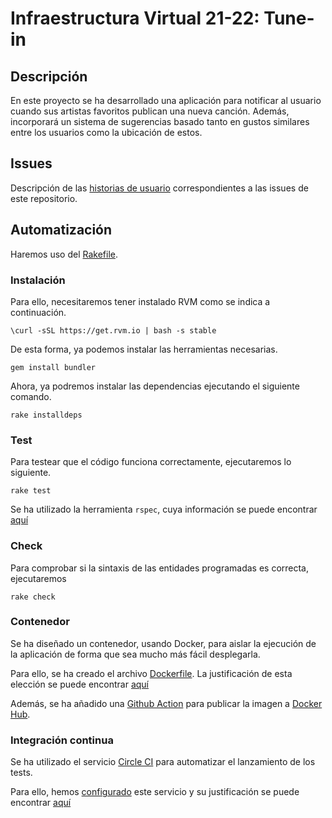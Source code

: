 # Infraestructura Virtual 21-22: Tune-in

## Descripción

En este proyecto se ha desarrollado una aplicación para notificar 
al usuario cuando sus artistas favoritos publican una nueva canción.
Además, incorporará un sistema de sugerencias basado tanto en gustos similares entre los usuarios como la ubicación de estos.

## Issues

Descripción de las [historias de usuario](https://github.com/paula1999/Tune-in/blob/main/docs/historias_de_usuario.md) correspondientes a las issues de este repositorio.

## Automatización

Haremos uso del [Rakefile](https://github.com/paula1999/Tune-in/blob/main/Rakefile). 

### Instalación

Para ello, necesitaremos tener instalado RVM como se indica a continuación.

```
\curl -sSL https://get.rvm.io | bash -s stable
```

De esta forma, ya podemos instalar las herramientas necesarias.


```
gem install bundler
```


Ahora, ya podremos instalar las dependencias ejecutando el siguiente comando.

```
rake installdeps
```

### Test

Para testear que el código funciona correctamente, ejecutaremos lo siguiente.

```
rake test
```

Se ha utilizado la herramienta `rspec`, cuya información se puede encontrar [aquí](https://github.com/paula1999/Tune-in/blob/main/docs/test_runners.md)

### Check

Para comprobar si la sintaxis de las entidades programadas es correcta, ejecutaremos

```
rake check
```

### Contenedor

Se ha diseñado un contenedor, usando Docker, para aislar la ejecución de la aplicación de forma que sea mucho más fácil desplegarla.

Para ello, se ha creado el archivo [Dockerfile](https://github.com/paula1999/Tune-in/blob/main/Dockerfile). La justificación de esta elección se puede encontrar [aquí](https://github.com/paula1999/Tune-in/blob/main/docs/docker.md)


Además, se ha añadido una [Github Action](https://github.com/paula1999/Tune-in/blob/main/.github/workflows/docker-publish.yml) para publicar la imagen a [Docker Hub](https://hub.docker.com/repository/docker/paula1999/tune-in).


### Integración continua

Se ha utilizado el servicio [Circle CI](https://circleci.com/) para automatizar el lanzamiento de los tests.

Para ello, hemos [configurado](https://github.com/paula1999/Tune-in/blob/main/.circleci/config.yml) este servicio y su justificación se puede encontrar [aquí](https://github.com/paula1999/Tune-in/blob/main/docs/continuous_integration.md)